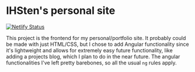 # IHSten's personal site

[![Netlify Status](https://api.netlify.com/api/v1/badges/0a1712ca-3847-40aa-9ed8-4e63613667d4/deploy-status)](https://app.netlify.com/sites/ihsten-personal-site/deploys)

This project is the frontend for my personal/portfolio site. It probably could be made with just HTML/CSS, but I chose to add Angular functionality since it's lightweight and allows for extremely easy future functionality, like adding a projects blog, which I plan to do in the near future. The angular functionalities I've left pretty barebones, so all the usual `ng` rules apply.
